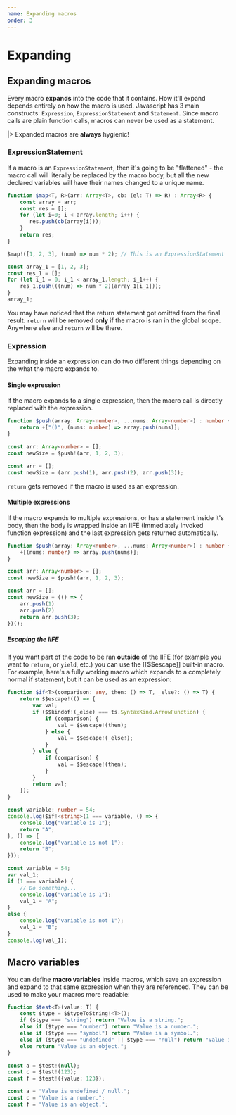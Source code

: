 ```yaml
---
name: Expanding macros
order: 3
---
```


# Expanding

## Expanding macros

Every macro **expands** into the code that it contains. How it'll expand depends entirely on how the macro is used. Javascript has 3 main constructs: `Expression`, `ExpressionStatement` and `Statement`. Since macro calls are plain function calls, macros can never be used as a statement.

|> Expanded macros are **always** hygienic!

### ExpressionStatement

If a macro is an `ExpressionStatement`, then it's going to be "flattened" - the macro call will literally be replaced by the macro body, but all the new declared variables will have their names changed to a unique name.

```ts --Macro
function $map<T, R>(arr: Array<T>, cb: (el: T) => R) : Array<R> {
    const array = arr; 
    const res = [];
    for (let i=0; i < array.length; i++) {
       res.push(cb(array[i]));
    }
    return res;
}
```
```ts --Call
$map!([1, 2, 3], (num) => num * 2); // This is an ExpressionStatement
```
```js --Result
const array_1 = [1, 2, 3];
const res_1 = [];
for (let i_1 = 0; i_1 < array_1.length; i_1++) {
    res_1.push(((num) => num * 2)(array_1[i_1]));
}
array_1;
```

You may have noticed that the return statement got omitted from the final result. `return` will be removed **only** if the macro is ran in the global scope. Anywhere else and `return` will be there.

### Expression

Expanding inside an expression can do two different things depending on the what the macro expands to.

#### Single expression

If the macro expands to a single expression, then the macro call is directly replaced with the expression.

```ts --Macro
function $push(array: Array<number>, ...nums: Array<number>) : number {
    return +["()", (nums: number) => array.push(nums)];
}
```
```ts --Call
const arr: Array<number> = [];
const newSize = $push!(arr, 1, 2, 3);
```
```js --Result
const arr = [];
const newSize = (arr.push(1), arr.push(2), arr.push(3));
```

`return` gets removed if the macro is used as an expression.

#### Multiple expressions

If the macro expands to multiple expressions, or has a statement inside it's body, then the body is wrapped inside an IIFE (Immediately Invoked function expression) and the last expression gets returned automatically.

```ts --Macro
function $push(array: Array<number>, ...nums: Array<number>) : number {
    +[(nums: number) => array.push(nums)];
}
```
```ts --Call
const arr: Array<number> = [];
const newSize = $push!(arr, 1, 2, 3);
```
```js --Result
const arr = [];
const newSize = (() => {
    arr.push(1)
    arr.push(2)
    return arr.push(3);
})();
```

##### Escaping the IIFE

If you want part of the code to be ran **outside** of the IIFE (for example you want to `return`, or `yield`, etc.) you can use the [[$$escape]] built-in macro. For example, here's a fully working macro which expands to a completely normal if statement, but it can be used as an expression:

```ts --Macro
function $if<T>(comparison: any, then: () => T, _else?: () => T) {
    return $$escape!(() => {
        var val;
        if ($$kindof!(_else) === ts.SyntaxKind.ArrowFunction) {
            if (comparison) {
                val = $$escape!(then);
            } else {
                val = $$escape!(_else!);
            }
        } else {
            if (comparison) {
                val = $$escape!(then);
            }
        }
        return val;
    });
}
```
```ts --Call
const variable: number = 54;
console.log($if!<string>(1 === variable, () => {
    console.log("variable is 1");
    return "A";
}, () => {
    console.log("variable is not 1");
    return "B";
}));
```
```ts --Result
const variable = 54;
var val_1;
if (1 === variable) {
    // Do something...
    console.log("variable is 1");
    val_1 = "A";
}
else {
    console.log("variable is not 1");
    val_1 = "B";
}
console.log(val_1);
```

## Macro variables

You can define **macro variables** inside macros, which save an expression and expand to that same expression when they are referenced. They can be used to make your macros more readable:

```ts --Macro
function $test<T>(value: T) {
    const $type = $$typeToString!<T>();
    if ($type === "string") return "Value is a string.";
    else if ($type === "number") return "Value is a number.";
    else if ($type === "symbol") return "Value is a symbol.";
    else if ($type === "undefined" || $type === "null") return "Value is undefined / null.";
    else return "Value is an object.";
}
```
```ts --Call
const a = $test!(null);
const c = $test!(123);
const f = $test!({value: 123});
```
```ts --Result
const a = "Value is undefined / null.";
const c = "Value is a number.";
const f = "Value is an object.";
```